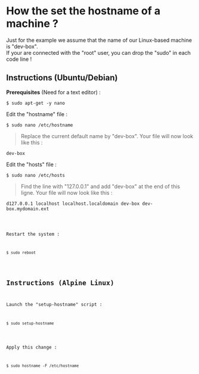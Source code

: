 How the set the hostname of a machine ?
==
Just for the example we assume that the name of our Linux-based machine is "dev-box".   
If your are connected with the "root" user, you can drop the "sudo" in each code line !

Instructions (Ubuntu/Debian)
-
__Prerequisites__ (Need for a text editor) :
<pre><code>$ sudo apt-get -y nano</code></pre>

Edit the "hostname" file :
<pre><code>$ sudo nano /etc/hostname</code></pre>
> Replace the current default name by "dev-box". Your file will now look like this :  
<pre><code>dev-box</code></pre>

Edit the "hosts" file :
<pre><code>$ sudo nano /etc/hosts</code></pre>
> Find the line with "127.0.0.1" and add "dev-box" at the end of this ligne. Your file will now look like this :  
<pre><code>d127.0.0.1 localhost localhost.localdomain dev-box dev-box.mydomain.ext</pre>

Restart the system :
<pre><code>$ sudo reboot</code></pre>

Instructions (Alpine Linux)
-
Launch the "setup-hostname" script :
<pre><code>$ sudo setup-hostname</code></pre>

Apply this change :
<pre><code>$ sudo hostname -F /etc/hostname</code></pre>
